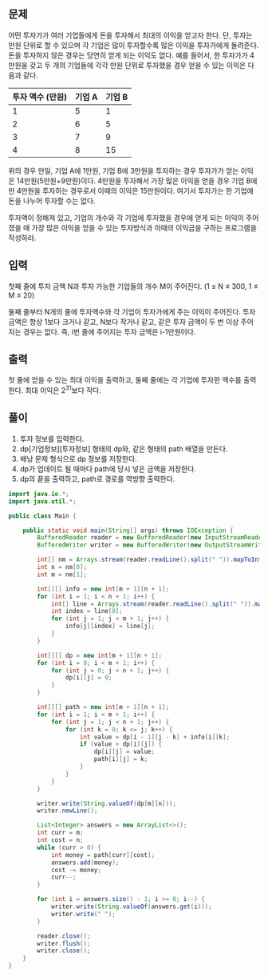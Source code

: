 ## 문제
어떤 투자가가 여러 기업들에게 돈을 투자해서 최대의 이익을 얻고자 한다. 단, 투자는 만원 단위로 할 수 있으며 각 기업은 많이 투자할수록 많은 이익을 투자가에게 돌려준다. 돈을 투자하지 않은 경우는 당연히 얻게 되는 이익도 없다. 예를 들어서, 한 투자가가 4만원을 갖고 두 개의 기업들에 각각 만원 단위로 투자했을 경우 얻을 수 있는 이익은 다음과 같다.

|투자 액수 (만원)|기업 A|기업 B|
|---|---|---|
|1|5|1|
|2|6|5|
|3|7|9|
|4|8|15|

위의 경우 만일, 기업 A에 1만원, 기업 B에 3만원을 투자하는 경우 투자가가 얻는 이익은 14만원(5만원+9만원)이다. 4만원을 투자해서 가장 많은 이익을 얻을 경우 기업 B에만 4만원을 투자하는 경우로서 이때의 이익은 15만원이다. 여기서 투자가는 한 기업에 돈을 나누어 투자할 수는 없다.

투자액이 정해져 있고, 기업의 개수와 각 기업에 투자했을 경우에 얻게 되는 이익이 주어졌을 때 가장 많은 이익을 얻을 수 있는 투자방식과 이때의 이익금을 구하는 프로그램을 작성하라.

## 입력
첫째 줄에 투자 금액 N과 투자 가능한 기업들의 개수 M이 주어진다. (1 ≤ N ≤ 300, 1 ≤ M ≤ 20)

둘째 줄부터 N개의 줄에 투자액수와 각 기업이 투자가에게 주는 이익이 주어진다. 투자 금액은 항상 1보다 크거나 같고, N보다 작거나 같고, 같은 투자 금액이 두 번 이상 주어지는 경우는 없다. 즉, i번 줄에 주어지는 투자 금액은 i-1만원이다.

## 출력
첫 줄에 얻을 수 있는 최대 이익을 출력하고, 둘째 줄에는 각 기업에 투자한 액수를 출력한다. 최대 이익은 2<sup>31</sup>보다 작다.

## 풀이
1. 투자 정보를 입력한다.
2. dp[기업정보][투자정보] 형태의 dp와, 같은 형태의 path 배열을 만든다.
3. 배낭 문제 형식으로 dp 정보를 저장한다.
4. dp가 업데이트 될 때마다 path에 당시 넣은 금액을 저장한다. 
5. dp의 끝을 출력하고, path로 경로를 역방향 출력한다.

```java
import java.io.*;
import java.util.*;

public class Main {

    public static void main(String[] args) throws IOException {
        BufferedReader reader = new BufferedReader(new InputStreamReader(System.in));
        BufferedWriter writer = new BufferedWriter(new OutputStreamWriter(System.out));

        int[] nm = Arrays.stream(reader.readLine().split(" ")).mapToInt(Integer::parseInt).toArray();
        int n = nm[0];
        int m = nm[1];

        int[][] info = new int[m + 1][n + 1];
        for (int i = 1; i < n + 1; i++) {
            int[] line = Arrays.stream(reader.readLine().split(" ")).mapToInt(Integer::parseInt).toArray();
            int index = line[0];
            for (int j = 1; j < m + 1; j++) {
                info[j][index] = line[j];
            }
        }

        int[][] dp = new int[m + 1][n + 1];
        for (int i = 0; i < m + 1; i++) {
            for (int j = 0; j < n + 1; j++) {
                dp[i][j] = 0;
            }
        }

        int[][] path = new int[m + 1][n + 1];
        for (int i = 1; i < m + 1; i++) {
            for (int j = 1; j < n + 1; j++) {
                for (int k = 0; k <= j; k++) {
                    int value = dp[i - 1][j - k] + info[i][k];
                    if (value > dp[i][j]) {
                        dp[i][j] = value;
                        path[i][j] = k;
                    }
                }
            }
        }

        writer.write(String.valueOf(dp[m][n]));
        writer.newLine();

        List<Integer> answers = new ArrayList<>();
        int curr = m;
        int cost = n;
        while (curr > 0) {
            int money = path[curr][cost];
            answers.add(money);
            cost -= money;
            curr--;
        }

        for (int i = answers.size() - 1; i >= 0; i--) {
            writer.write(String.valueOf(answers.get(i)));
            writer.write(" ");
        }

        reader.close();
        writer.flush();
        writer.close();
    }
}
```

